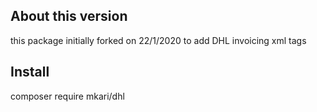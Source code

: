 ## About this version 
this package initially forked on 22/1/2020  to add DHL invoicing xml tags


## Install 
composer require mkari/dhl

